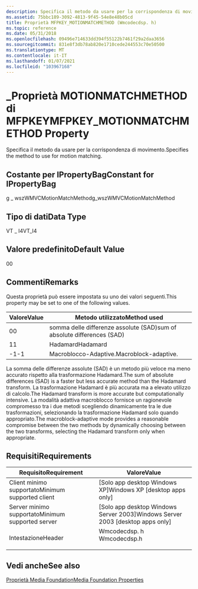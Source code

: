 ```yaml
---
description: Specifica il metodo da usare per la corrispondenza di movimento.
ms.assetid: 75bbc189-3092-4813-9f45-54e8e48b05cd
title: Proprietà MFPKEY_MOTIONMATCHMETHOD (Wmcodecdsp. h)
ms.topic: reference
ms.date: 05/31/2018
ms.openlocfilehash: 09496e714633dd394f55122b7461f29a2daa3656
ms.sourcegitcommit: 831e8f3db78ab820e1710cede244553c70e50500
ms.translationtype: MT
ms.contentlocale: it-IT
ms.lasthandoff: 01/07/2021
ms.locfileid: "103967168"
---
```

# <a name="mfpkey_motionmatchmethod-property"></a><span data-ttu-id="40a7b-103">\_Proprietà MOTIONMATCHMETHOD di MFPKEY</span><span class="sxs-lookup"><span data-stu-id="40a7b-103">MFPKEY\_MOTIONMATCHMETHOD Property</span></span>

<span data-ttu-id="40a7b-104">Specifica il metodo da usare per la corrispondenza di movimento.</span><span class="sxs-lookup"><span data-stu-id="40a7b-104">Specifies the method to use for motion matching.</span></span>

## <a name="constant-for-ipropertybag"></a><span data-ttu-id="40a7b-105">Costante per IPropertyBag</span><span class="sxs-lookup"><span data-stu-id="40a7b-105">Constant for IPropertyBag</span></span>

<span data-ttu-id="40a7b-106">g \_ wszWMVCMotionMatchMethod</span><span class="sxs-lookup"><span data-stu-id="40a7b-106">g\_wszWMVCMotionMatchMethod</span></span>

## <a name="data-type"></a><span data-ttu-id="40a7b-107">Tipo di dati</span><span class="sxs-lookup"><span data-stu-id="40a7b-107">Data Type</span></span>

<span data-ttu-id="40a7b-108">VT \_ I4</span><span class="sxs-lookup"><span data-stu-id="40a7b-108">VT\_I4</span></span>

## <a name="default-value"></a><span data-ttu-id="40a7b-109">Valore predefinito</span><span class="sxs-lookup"><span data-stu-id="40a7b-109">Default Value</span></span>

<span data-ttu-id="40a7b-110">0</span><span class="sxs-lookup"><span data-stu-id="40a7b-110">0</span></span>

## <a name="remarks"></a><span data-ttu-id="40a7b-111">Commenti</span><span class="sxs-lookup"><span data-stu-id="40a7b-111">Remarks</span></span>

<span data-ttu-id="40a7b-112">Questa proprietà può essere impostata su uno dei valori seguenti.</span><span class="sxs-lookup"><span data-stu-id="40a7b-112">This property may be set to one of the following values.</span></span>



| <span data-ttu-id="40a7b-113">Valore</span><span class="sxs-lookup"><span data-stu-id="40a7b-113">Value</span></span> | <span data-ttu-id="40a7b-114">Metodo utilizzato</span><span class="sxs-lookup"><span data-stu-id="40a7b-114">Method used</span></span>                       |
|-------|-----------------------------------|
| <span data-ttu-id="40a7b-115">0</span><span class="sxs-lookup"><span data-stu-id="40a7b-115">0</span></span>     | <span data-ttu-id="40a7b-116">somma delle differenze assolute (SAD)</span><span class="sxs-lookup"><span data-stu-id="40a7b-116">sum of absolute differences (SAD)</span></span> |
| <span data-ttu-id="40a7b-117">1</span><span class="sxs-lookup"><span data-stu-id="40a7b-117">1</span></span>     | <span data-ttu-id="40a7b-118">Hadamard</span><span class="sxs-lookup"><span data-stu-id="40a7b-118">Hadamard</span></span>                          |
| <span data-ttu-id="40a7b-119">-1</span><span class="sxs-lookup"><span data-stu-id="40a7b-119">-1</span></span>    | <span data-ttu-id="40a7b-120">Macroblocco-Adaptive.</span><span class="sxs-lookup"><span data-stu-id="40a7b-120">Macroblock-adaptive.</span></span>              |



 

<span data-ttu-id="40a7b-121">La somma delle differenze assolute (SAD) è un metodo più veloce ma meno accurato rispetto alla trasformazione Hadamard.</span><span class="sxs-lookup"><span data-stu-id="40a7b-121">The sum of absolute differences (SAD) is a faster but less accurate method than the Hadamard transform.</span></span> <span data-ttu-id="40a7b-122">La trasformazione Hadamard è più accurata ma a elevato utilizzo di calcolo.</span><span class="sxs-lookup"><span data-stu-id="40a7b-122">The Hadamard transform is more accurate but computationally intensive.</span></span> <span data-ttu-id="40a7b-123">La modalità adattiva macroblocco fornisce un ragionevole compromesso tra i due metodi scegliendo dinamicamente tra le due trasformazioni, selezionando la trasformazione Hadamard solo quando appropriato.</span><span class="sxs-lookup"><span data-stu-id="40a7b-123">The macroblock-adaptive mode provides a reasonable compromise between the two methods by dynamically choosing between the two transforms, selecting the Hadamard transform only when appropriate.</span></span>

## <a name="requirements"></a><span data-ttu-id="40a7b-124">Requisiti</span><span class="sxs-lookup"><span data-stu-id="40a7b-124">Requirements</span></span>



| <span data-ttu-id="40a7b-125">Requisito</span><span class="sxs-lookup"><span data-stu-id="40a7b-125">Requirement</span></span> | <span data-ttu-id="40a7b-126">Valore</span><span class="sxs-lookup"><span data-stu-id="40a7b-126">Value</span></span> |
|-------------------------------------|-----------------------------------------------------------------------------------------|
| <span data-ttu-id="40a7b-127">Client minimo supportato</span><span class="sxs-lookup"><span data-stu-id="40a7b-127">Minimum supported client</span></span><br/> | <span data-ttu-id="40a7b-128">\[Solo app desktop Windows XP\]</span><span class="sxs-lookup"><span data-stu-id="40a7b-128">Windows XP \[desktop apps only\]</span></span><br/>                                             |
| <span data-ttu-id="40a7b-129">Server minimo supportato</span><span class="sxs-lookup"><span data-stu-id="40a7b-129">Minimum supported server</span></span><br/> | <span data-ttu-id="40a7b-130">\[Solo app desktop Windows Server 2003\]</span><span class="sxs-lookup"><span data-stu-id="40a7b-130">Windows Server 2003 \[desktop apps only\]</span></span><br/>                                    |
| <span data-ttu-id="40a7b-131">Intestazione</span><span class="sxs-lookup"><span data-stu-id="40a7b-131">Header</span></span><br/>                   | <dl> <span data-ttu-id="40a7b-132"><dt>Wmcodecdsp. h</dt></span><span class="sxs-lookup"><span data-stu-id="40a7b-132"><dt>Wmcodecdsp.h</dt></span></span> </dl> |



## <a name="see-also"></a><span data-ttu-id="40a7b-133">Vedi anche</span><span class="sxs-lookup"><span data-stu-id="40a7b-133">See also</span></span>

<dl> <dt>

[<span data-ttu-id="40a7b-134">Proprietà Media Foundation</span><span class="sxs-lookup"><span data-stu-id="40a7b-134">Media Foundation Properties</span></span>](media-foundation-properties.md)
</dt> </dl>

 

 





